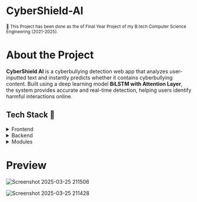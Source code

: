 # CyberShield-AI

<small align="justify">🚀 This Project has been done as the of Final Year Project of my B.tech Computer Science Engineering (2021-2025).</small>

# About the Project

**CyberShield AI** is a cyberbullying detection web app that analyzes user-inputted text and instantly predicts whether it contains cyberbullying content. Built using a deep learning model **BiLSTM with Attention Layer**, the system provides accurate and real-time detection, helping users identify harmful interactions online. 

## Tech Stack 🍻
<details>
  <summary>Frontend</summary>
  <ul>
    <li><a href="https://developer.mozilla.org/en-US/docs/Learn/HTML">HTML</a></li>
    <li><a href="https://developer.mozilla.org/en-US/docs/Web/CSS">CSS</a></li>
    <li><a href="https://developer.mozilla.org/en-US/docs/Learn/JavaScript">JavaScript</a></li>
  </ul>
</details>

<details>
  <summary>Backend</summary>
  <ul>
    <li><a href="https://flask.palletsprojects.com/en/stable/">Flask</a></li>
    <li><a href="https://www.python.org/">Python</a></li>
  </ul>
</details>

<details>
<summary>Modules</summary>
  <ul>
    <li><a href="https://pandas.pydata.org/">pandas</a></li>
    <li><a href="https://matplotlib.org/">matplotlib</a></li>
    <li><a href="https://numpy.org/">numpy</a></li>
    <li><a href="https://www.tensorflow.org/">tensorflow</a></li>
    <li><a href="https://www.nltk.org/">NLTK</a></li>
  </ul>
</details>


# Preview

![Screenshot 2025-03-25 211506](https://github.com/user-attachments/assets/0d825d05-58d1-4680-9686-73cad6dae666)


![Screenshot 2025-03-25 211428](https://github.com/user-attachments/assets/7b79f9c5-afad-46cd-bf6d-5021a051dd3f)

